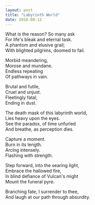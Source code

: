 ```yaml
---
layout: post
title: "Labyrinth World"
date: 2018-08-12
---
```

What is the reason? So many ask  
For life's bleak and eternal task.  
A phantom and elusive grail;  
With blighted pilgrims, doomed to fail.  

Morbid meandering,  
Morose and mundane.  
Endless repeating  
Of pathways in vain.  

Brutal and futile,  
Cruel and unjust.  
Fleetingly fatal,  
Ending in dust.  

The death mask of this labyrinth world,  
Lies heavy upon the eyes.  
See the paradox, of time unfurled  
And breathe, as perception dies.  

Capture a moment.  
Burn in its length.  
Arcing intensely.  
Flashing with strength.  

Step forward, into the searing light,  
Embrace the hallowed fire,  
In blind defiance of Vulcan's might  
Mount the funeral pyre.  

Branching fate, I surrender to thee,  
And laugh at our path through absurdity.  

